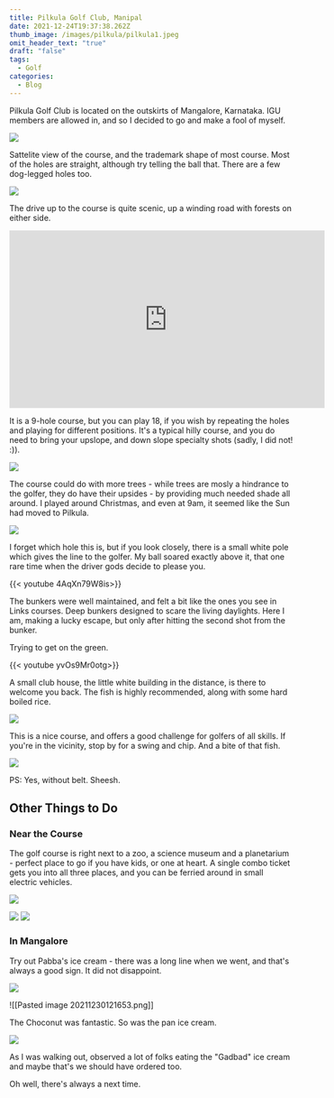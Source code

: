 ```yaml
---
title: Pilkula Golf Club, Manipal
date: 2021-12-24T19:37:38.262Z
thumb_image: /images/pilkula/pilkula1.jpeg
omit_header_text: "true"
draft: "false"
tags:
  - Golf
categories:
  - Blog
---
```


Pilkula Golf Club is located on the outskirts of Mangalore, Karnataka. IGU members are allowed in, and so I decided to go and make a fool of myself. 

![](/images/pilkula/pilkula4.jpeg)

Sattelite view of the course, and the trademark shape of most course. Most of the holes are straight, although try telling the ball that. There are a few dog-legged holes too. 

![](/images/pilkula/pilkula2.png)


The drive up to the course is quite scenic, up a winding road with forests on either side. 

<iframe width="560" height="315" src="https://www.youtube.com/embed/-Qy4kVCdj6M?controls=0" title="YouTube video player" frameborder="0" allow="accelerometer; autoplay; clipboard-write; encrypted-media; gyroscope; picture-in-picture" allowfullscreen></iframe>

It is a 9-hole course, but you can play 18, if you wish by repeating the holes and playing for different positions. It's a typical hilly course, and you do need to bring your upslope, and down slope specialty shots (sadly, I did not! :)).

![](/images/pilkula/pilkula6.jpeg)

The course could do with more trees - while trees are mosly a hindrance to the golfer, they do have their upsides - by providing much needed shade all around. I played around Christmas, and even at 9am, it seemed like the Sun had moved to Pilkula. 

![](/images/pilkula/pilkula3.jpeg)

I forget which hole this is, but if you look closely, there is a small white pole which gives the line to the golfer. My ball soared exactly above it, that one rare time when the driver gods decide to please you. 

{{< youtube 4AqXn79W8is>}}

The bunkers were well maintained, and felt a bit like the ones you see in Links courses. Deep bunkers designed to scare the living daylights. Here I am, making a lucky escape, but only after hitting the second shot from the bunker.

Trying to get on the green.

{{< youtube yvOs9Mr0otg>}}

A small club house, the little white building in the distance, is there to welcome you back. The fish is highly recommended, along with some hard boiled rice. 

![](/images/pilkula/pilkula5.jpeg)

This is a nice course, and offers a good challenge for golfers of all skills. If you're in the vicinity, stop by for a swing and chip. And a bite of that fish.

![](/images/pilkula/pilkula1.jpeg)

PS: Yes, without belt. Sheesh.

## Other Things to Do

### Near the Course

The golf course is right next to a zoo, a science museum and a planetarium - perfect place to go if you have kids, or one at heart. A single combo ticket gets you into all three places, and you can be ferried around in small electric vehicles. 

![](/images/pilkula/pilkula7.png)

![](/images/pilkula/pilkula8.png)
![](/images/pilkula/pilkula9.png)

### In Mangalore

Try out Pabba's ice cream - there was a long line when we went, and that's always a good sign. It did not disappoint. 

![](/images/pilkula/pilkula11.jpeg)

![[Pasted image 20211230121653.png]]

The Choconut was fantastic. So was the pan ice cream. 

![](/images/pilkula/pilkula12.jpeg)

As I was walking out, observed a lot of folks eating the "Gadbad" ice cream and maybe that's we should have ordered too. 

Oh well, there's always a next time. 